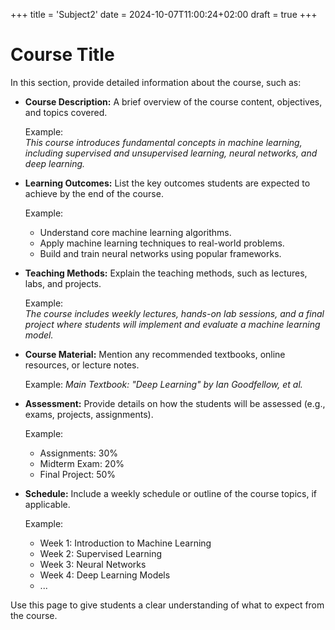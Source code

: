 +++
title = 'Subject2'
date = 2024-10-07T11:00:24+02:00
draft = true
+++

# Course Title

In this section, provide detailed information about the course, such as:

- **Course Description:** A brief overview of the course content, objectives, and topics covered.

  Example:  
  _This course introduces fundamental concepts in machine learning, including supervised and unsupervised learning, neural networks, and deep learning._

- **Learning Outcomes:** List the key outcomes students are expected to achieve by the end of the course.

  Example:

  - Understand core machine learning algorithms.
  - Apply machine learning techniques to real-world problems.
  - Build and train neural networks using popular frameworks.

- **Teaching Methods:** Explain the teaching methods, such as lectures, labs, and projects.

  Example:  
  _The course includes weekly lectures, hands-on lab sessions, and a final project where students will implement and evaluate a machine learning model._

- **Course Material:** Mention any recommended textbooks, online resources, or lecture notes.

  Example:
  _Main Textbook: "Deep Learning" by Ian Goodfellow, et al._

- **Assessment:** Provide details on how the students will be assessed (e.g., exams, projects, assignments).

  Example:

  - Assignments: 30%
  - Midterm Exam: 20%
  - Final Project: 50%

- **Schedule:** Include a weekly schedule or outline of the course topics, if applicable.

  Example:

  - Week 1: Introduction to Machine Learning
  - Week 2: Supervised Learning
  - Week 3: Neural Networks
  - Week 4: Deep Learning Models
  - ...

Use this page to give students a clear understanding of what to expect from the course.
